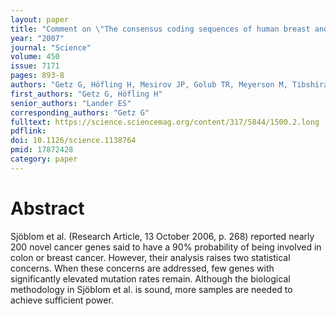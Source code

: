 ```yaml
---
layout: paper
title: "Comment on \"The consensus coding sequences of human breast and colorectal cancers\""
year: "2007"
journal: "Science"
volume: 450
issue: 7171
pages: 893-8
authors: "Getz G, Höfling H, Mesirov JP, Golub TR, Meyerson M, Tibshirani R, Lander ES"
first_authors: "Getz G, Höfling H"
senior_authors: "Lander ES"
corresponding_authors: "Getz G"
fulltext: https://science.sciencemag.org/content/317/5844/1500.2.long
pdflink:
doi: 10.1126/science.1138764
pmid: 17872428
category: paper
---
```


# Abstract

Sjöblom et al. (Research Article, 13 October 2006, p. 268) reported nearly 200 novel cancer genes said to have a 90% probability of being involved in colon or breast cancer. However, their analysis raises two statistical concerns. When these concerns are addressed, few genes with significantly elevated mutation rates remain. Although the biological methodology in Sjöblom et al. is sound, more samples are needed to achieve sufficient power.
